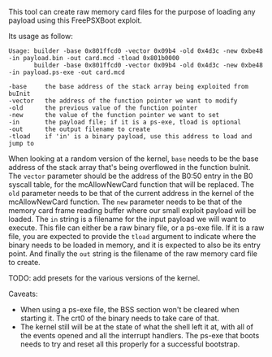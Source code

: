 This tool can create raw memory card files for the purpose of loading any payload using this FreePSXBoot exploit.

Its usage as follow:

```
Usage: builder -base 0x801ffcd0 -vector 0x09b4 -old 0x4d3c -new 0xbe48 -in payload.bin -out card.mcd -tload 0x801b0000
       builder -base 0x801ffcd0 -vector 0x09b4 -old 0x4d3c -new 0xbe48 -in payload.ps-exe -out card.mcd

-base     the base address of the stack array being exploited from buInit
-vector   the address of the function pointer we want to modify
-old      the previous value of the function pointer
-new      the value of the function pointer we want to set
-in       the payload file; if it is a ps-exe, tload is optional
-out      the output filename to create
-tload    if 'in' is a binary payload, use this address to load and jump to
```

When looking at a random version of the kernel, `base` needs to be the base address of the stack array that's being overflowed in the function buInit. The `vector` parameter should be the address of the B0:50 entry in the B0 syscall table, for the mcAllowNewCard function that will be replaced. The `old` parameter needs to be that of the current address in the kernel of the mcAllowNewCard function. The `new` parameter needs to be that of the memory card frame reading buffer where our small exploit payload will be loaded. The `in` string is a filename for the input payload we will want to execute. This file can either be a raw binary file, or a ps-exe file. If it is a raw file, you are expected to provide the `tload` argument to indicate where the binary needs to be loaded in memory, and it is expected to also be its entry point. And finally the `out` string is the filename of the raw memory card file to create.

TODO: add presets for the various versions of the kernel.

Caveats:
- When using a ps-exe file, the BSS section won't be cleared when starting it. The crt0 of the binary needs to take care of that.
- The kernel still will be at the state of what the shell left it at, with all of the events opened and all the interrupt handlers. The ps-exe that boots needs to try and reset all this properly for a successful bootstrap.
